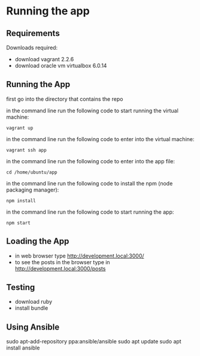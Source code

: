 # Running the app

## Requirements
Downloads required:
- download vagrant 2.2.6
- download oracle vm virtualbox 6.0.14

## Running the App

first go into the directory that contains the repo

in the command line run the following code to start running the virtual machine:
```
vagrant up
```
in the command line run the following code to enter into the virtual machine:
```
vagrant ssh app
```
in the command line run the following code to enter into the app file:
```
cd /home/ubuntu/app
```
in the command line run the following code to install the npm (node packaging manager):
```
npm install
```
in the command line run the following code to start running the app:
```
npm start
```

## Loading the App

- in web browser type http://development.local:3000/
- to see the posts in the browser type in http://development.local:3000/posts

## Testing

- download ruby
- install bundle

## Using Ansible

sudo apt-add-repository ppa:ansible/ansible
sudo apt update
sudo apt install ansible
